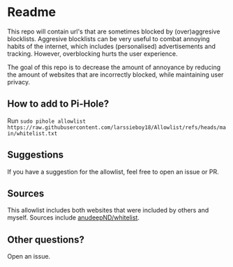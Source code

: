 # Readme

This repo will contain url's that are sometimes blocked by (over)aggresive blocklists. Aggresive blocklists can be very useful to combat annoying habits of the internet, which includes (personalised) advertisements and tracking. However, overblocking hurts the user experience.

The goal of this repo is to decrease the amount of annoyance by reducing the amount of websites that are incorrectly blocked, while maintaining user privacy.

## How to add to Pi-Hole?
Run `sudo pihole allowlist https://raw.githubusercontent.com/larssieboy18/Allowlist/refs/heads/main/whitelist.txt`

## Suggestions
If you have a suggestion for the allowlist, feel free to open an issue or PR.

## Sources
This allowlist includes both websites that were included by others and myself. Sources include [anudeepND/whitelist](https://github.com/anudeepND/whitelist). 

## Other questions?
Open an issue.
